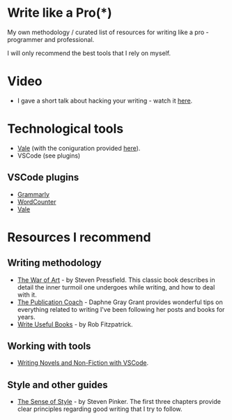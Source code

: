 # Write like a Pro(*)
My own methodology / curated list of resources for writing like a pro - programmer and professional.

I will only recommend the best tools that I rely on myself.

# Video

* I gave a short talk about hacking your writing - watch it [here](https://youtu.be/3YV6gQhboGM).

# Technological tools

* [Vale](https://vale.sh) (with the coniguration provided [here](./.vale.ini)).
* VSCode (see plugins)

## VSCode plugins

* [Grammarly](https://marketplace.visualstudio.com/items?itemName=znck.grammarly)
* [WordCounter](https://marketplace.visualstudio.com/items?itemName=kirozen.wordcounter)
* [Vale](https://marketplace.visualstudio.com/items?itemName=errata-ai.vale-server)


# Resources I recommend

## Writing methodology

* [The War of Art](https://amzn.to/3DKGhhv) - by Steven Pressfield. This classic book describes in detail the inner turmoil one undergoes while writing, and how to deal with it.
* [The Publication Coach](https://www.publicationcoach.com/) - Daphne Gray Grant provides wonderful tips on everything related to writing I've been following her posts and books for years.
* [Write Useful Books](https://amzn.to/3JIuZhq) - by Rob Fitzpatrick.

## Working with tools

* [Writing Novels and Non-Fiction with VSCode](https://jaypenner.com/blog/writing-novels-and-non-fiction-with-visual-studio-code/).


## Style and other guides

* [The Sense of Style](https://amzn.to/3DIJOgo) - by Steven Pinker. The first three chapters provide clear principles regarding good writing that I try to follow.
